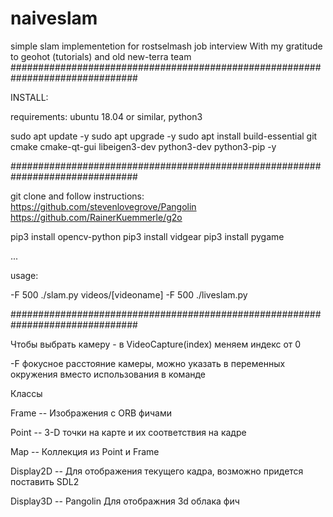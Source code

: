 # naiveslam
simple slam implementetion for rostselmash job interview
With my gratitude to geohot (tutorials) and old new-terra team 
###############################################################################

INSTALL: 

requirements: ubuntu 18.04 or similar, python3

sudo apt update -y
sudo apt upgrade -y
sudo apt install build-essential git cmake cmake-qt-gui libeigen3-dev python3-dev python3-pip -y

############################################################################### 

git clone and follow instructions: 
https://github.com/stevenlovegrove/Pangolin 
https://github.com/RainerKuemmerle/g2o

pip3 install opencv-python pip3 install vidgear pip3 install pygame

...

usage:

-F 500 ./slam.py videos/[videoname]
-F 500 ./liveslam.py

###############################################################################

Чтобы выбрать камеру - в VideoCapture(index) меняем индекс от 0

-F фокусное расстояние камеры, можно указать в переменных окружения вместо использования в команде

Классы

Frame -- Изображения с ORB фичами

Point -- 3-D точки на карте и их соответствия на кадре

Map -- Коллекция из Point и Frame

Display2D -- Для отображения текущего кадра, возможно придется поставить SDL2

Display3D -- Pangolin Для отображния 3d облака фич
